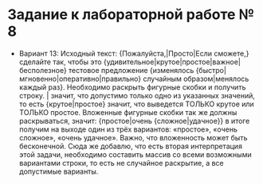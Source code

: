# Задание к лабораторной работе № 8

- Вариант 13: Исходный текст: {Пожалуйста,|Просто|Если сможете,} сделайте так, чтобы это {удивительное|крутое|простое|важное|бесполезное} тестовое предложение {изменялось {быстро|мгновенно|оперативно|правильно} случайным образом|менялось каждый раз}. Необходимо раскрыть фигурные скобки и получить строку. | значит, что допустимо только одно из указанных значений, то есть {крутое|простое} значит, что выведется ТОЛЬКО крутое или ТОЛЬКО простое. Вложенные фигурные  скобки так же должны раскрываться, значит: {простое|очень {сложное|удачное}} в итоге получим на выходе один из трёх вариантов: «простое», «очень сложное», «очень удачное». Важно, что вложенность может быть бесконечной. Сюда же добавлю, что есть вторая интерпретация этой задачи, необходимо составить массив со всеми возможными вариантами строки, то есть не случайное раскрытие, а все допустимые варианты.
